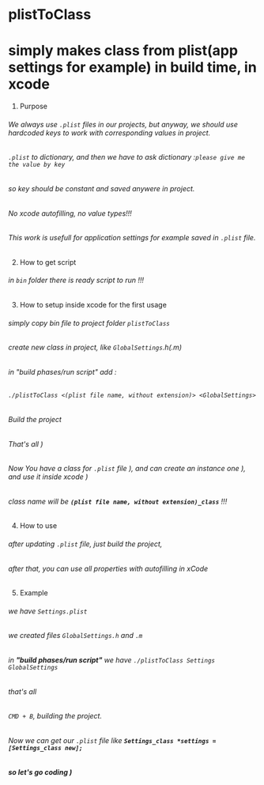 # plistToClass
# simply makes class from plist(app settings for example) in build time, in xcode

1. Purpose
###### We always use `.plist` files in our projects, but anyway, we should use hardcoded keys to work with corresponding values in project. 
###### `.plist` to dictionary, and then we have to ask dictionary :`please give me the value by key`
###### so key should be constant and saved anywere in project. 
###### No xcode autofilling, no value types!!! 
###### This work is usefull for application settings for example saved in `.plist` file.

2. How to get script
###### in `bin` folder there is ready script to run !!!

3. How to setup inside xcode for the first usage
###### simply copy bin file to project folder `plistToClass`
###### create new class in project, like `GlobalSettings`.h(.m)
###### in "build phases/run script" add :
###### `./plistToClass <(plist file name, without extension)> <GlobalSettings>`
###### Build the project
###### That's all )
###### Now You have a class for `.plist` file ), and can create an instance one ), and use it inside xcode )
###### class name will be **`(plist file name, without extension)_class`** !!!

4. How to use
###### after updating `.plist` file, just build the project, 
###### after that, you can use all properties with autofilling in xCode

5. Example
###### we have `Settings.plist`
###### we created files `GlobalSettings.h` and `.m`
###### in **"build phases/run script"** we have `./plistToClass Settings GlobalSettings`
###### that's all
###### `CMD + B`, building the project.
###### Now we can get our `.plist` file like **`Settings_class *settings = [Settings_class new];`**
###### **so let's go coding )**


